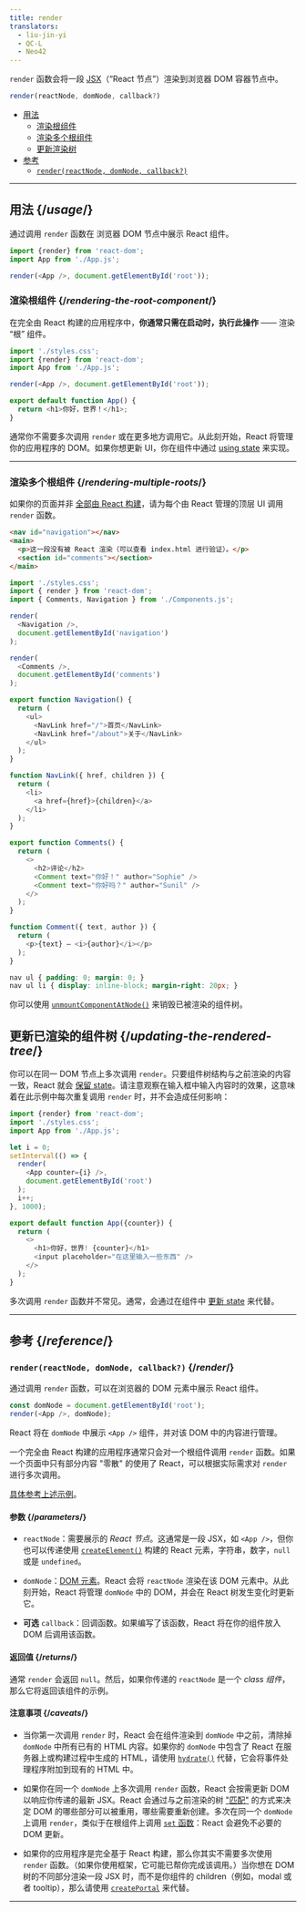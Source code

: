 ```yaml
---
title: render
translators:
  - liu-jin-yi
  - QC-L
  - Neo42
---
```


<Intro>

`render` 函数会将一段 [JSX](/learn/writing-markup-with-jsx)（“React 节点”）渲染到浏览器 DOM 容器节点中。

```js
render(reactNode, domNode, callback?)
```

</Intro>

- [用法](#usage)
  - [渲染根组件](#rendering-the-root-component)
  - [渲染多个根组件](#rendering-multiple-roots)
  - [更新渲染树](#updating-the-rendered-tree)
- [参考](#reference)
  - [`render(reactNode, domNode, callback?)`](#render)

---

## 用法 {/*usage*/}

通过调用 `render` 函数在 <CodeStep step={2}>浏览器 DOM 节点</CodeStep>中展示 <CodeStep step={1}>React 组件</CodeStep>。

```js [[1, 4, "<App />"], [2, 4, "document.getElementById('root')"]]
import {render} from 'react-dom';
import App from './App.js';

render(<App />, document.getElementById('root'));
````

### 渲染根组件 {/*rendering-the-root-component*/}

在完全由 React 构建的应用程序中，**你通常只需在启动时，执行此操作** —— 渲染 “根” 组件。

<Sandpack>

```js index.js active
import './styles.css';
import {render} from 'react-dom';
import App from './App.js';

render(<App />, document.getElementById('root'));
```

```js App.js
export default function App() {
  return <h1>你好，世界！</h1>;
}
```

</Sandpack>

通常你不需要多次调用 `render` 或在更多地方调用它。从此刻开始，React 将管理你的应用程序的 DOM。如果你想更新 UI，你在组件中通过 [using state](/apis/usestate) 来实现。

---

### 渲染多个根组件 {/*rendering-multiple-roots*/}

如果你的页面并非 [全部由 React 构建](/learn/add-react-to-a-website)，请为每个由 React 管理的顶层 UI 调用 `render` 函数。

<Sandpack>

```html public/index.html
<nav id="navigation"></nav>
<main>
  <p>这一段没有被 React 渲染（可以查看 index.html 进行验证）。</p>
  <section id="comments"></section>
</main>
```

```js index.js active
import './styles.css';
import { render } from 'react-dom';
import { Comments, Navigation } from './Components.js';

render(
  <Navigation />,
  document.getElementById('navigation')
);

render(
  <Comments />,
  document.getElementById('comments')
);
```

```js Components.js
export function Navigation() {
  return (
    <ul>
      <NavLink href="/">首页</NavLink>
      <NavLink href="/about">关于</NavLink>
    </ul>
  );
}

function NavLink({ href, children }) {
  return (
    <li>
      <a href={href}>{children}</a>
    </li>
  );
}

export function Comments() {
  return (
    <>
      <h2>评论</h2>
      <Comment text="你好！" author="Sophie" />
      <Comment text="你好吗？" author="Sunil" />
    </>
  );
}

function Comment({ text, author }) {
  return (
    <p>{text} — <i>{author}</i></p>
  );
}
```

```css
nav ul { padding: 0; margin: 0; }
nav ul li { display: inline-block; margin-right: 20px; }
```

</Sandpack>

你可以使用 [`unmountComponentAtNode()`](TODO) 来销毁已被渲染的组件树。

## 更新已渲染的组件树 {/*updating-the-rendered-tree*/}

你可以在同一 DOM 节点上多次调用 `render`。只要组件树结构与之前渲染的内容一致，React 就会 [保留 state](/learn/preserving-and-resetting-state)。请注意观察在输入框中输入内容时的效果，这意味着在此示例中每次重复调用 `render` 时，并不会造成任何影响：

<Sandpack>

```js index.js active
import {render} from 'react-dom';
import './styles.css';
import App from './App.js';

let i = 0;
setInterval(() => {
  render(
    <App counter={i} />,
    document.getElementById('root')
  );
  i++;
}, 1000);
```

```js App.js
export default function App({counter}) {
  return (
    <>
      <h1>你好，世界! {counter}</h1>
      <input placeholder="在这里输入一些东西" />
    </>
  );
}
```

</Sandpack>

多次调用 `render` 函数并不常见。通常，会通过在组件中 [更新 state](/apis/usestate) 来代替。

---

## 参考 {/*reference*/}

### `render(reactNode, domNode, callback?)` {/*render*/}

通过调用 `render` 函数，可以在浏览器的 DOM 元素中展示 React 组件。

```js
const domNode = document.getElementById('root');
render(<App />, domNode);
```

React 将在 `domNode` 中展示 `<App />` 组件，并对该 DOM 中的内容进行管理。

一个完全由 React 构建的应用程序通常只会对一个根组件调用 `render` 函数。如果一个页面中只有部分内容 "零散" 的使用了 React，可以根据实际需求对 `render` 进行多次调用。

[具体参考上述示例](#usage)。

#### 参数 {/*parameters*/}

* `reactNode`：需要展示的 *React 节点*。这通常是一段 JSX，如 `<App />`，但你也可以传递使用 [`createElement()`](/TODO) 构建的 React 元素，字符串，数字，`null` 或是 `undefined`。

* `domNode`：[DOM 元素](https://developer.mozilla.org/en-US/docs/Web/API/Element)。React 会将 `reactNode` 渲染在该 DOM 元素中。从此刻开始，React 将管理 `domNode` 中的 DOM，并会在 React 树发生变化时更新它。

* **可选** `callback`：回调函数。如果编写了该函数，React 将在你的组件放入 DOM 后调用该函数。


#### 返回值 {/*returns*/}

通常 `render` 会返回 `null`。然后，如果你传递的 `reactNode` 是一个 *class 组件*，那么它将返回该组件的示例。

#### 注意事项 {/*caveats*/}

* 当你第一次调用 `render` 时，React 会在组件渲染到 `domNode` 中之前，清除掉 `domNode` 中所有已有的 HTML 内容。如果你的 `domNode` 中包含了 React 在服务器上或构建过程中生成的 HTML，请使用 [`hydrate()`](/TODO) 代替，它会将事件处理程序附加到现有的 HTML 中。

* 如果你在同一个 `domNode` 上多次调用 `render` 函数，React 会按需更新 DOM 以响应你传递的最新 JSX。React 会通过与之前渲染的树 ["匹配"](/learn/preserving-and-resetting-state) 的方式来决定 DOM 的哪些部分可以被重用，哪些需要重新创建。多次在同一个 `domNode` 上调用 `render`，类似于在根组件上调用 [`set` 函数](/apis/usestate#setstate)：React 会避免不必要的 DOM 更新。

* 如果你的应用程序是完全基于 React 构建，那么你其实不需要多次使用 `render` 函数。（如果你使用框架，它可能已帮你完成该调用。）当你想在 DOM 树的不同部分渲染一段 JSX 时，而不是你组件的 children（例如，modal 或者 tooltip），那么请使用 [`createPortal`](TODO) 来代替。

---
